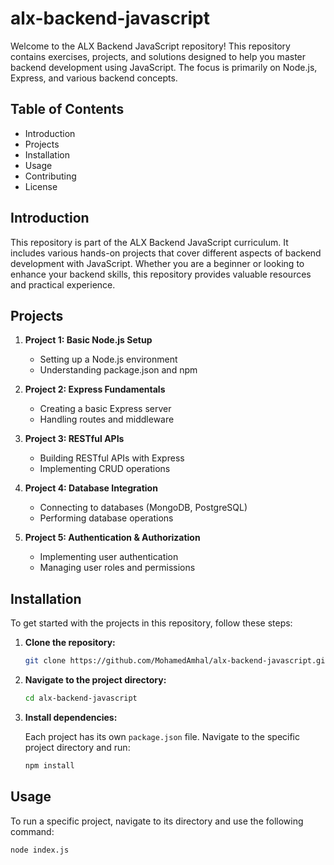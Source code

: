 # alx-backend-javascript

Welcome to the ALX Backend JavaScript repository! This repository contains exercises, projects, and solutions designed to help you master backend development using JavaScript. The focus is primarily on Node.js, Express, and various backend concepts.

## Table of Contents

- Introduction
- Projects
- Installation
- Usage
- Contributing
- License

## Introduction

This repository is part of the ALX Backend JavaScript curriculum. It includes various hands-on projects that cover different aspects of backend development with JavaScript. Whether you are a beginner or looking to enhance your backend skills, this repository provides valuable resources and practical experience.

## Projects

1. **Project 1: Basic Node.js Setup**
   - Setting up a Node.js environment
   - Understanding package.json and npm

2. **Project 2: Express Fundamentals**
   - Creating a basic Express server
   - Handling routes and middleware

3. **Project 3: RESTful APIs**
   - Building RESTful APIs with Express
   - Implementing CRUD operations

4. **Project 4: Database Integration**
   - Connecting to databases (MongoDB, PostgreSQL)
   - Performing database operations

5. **Project 5: Authentication & Authorization**
   - Implementing user authentication
   - Managing user roles and permissions

## Installation

To get started with the projects in this repository, follow these steps:

1. **Clone the repository:**

    ```bash
    git clone https://github.com/MohamedAmhal/alx-backend-javascript.git
    ```

2. **Navigate to the project directory:**

    ```bash
    cd alx-backend-javascript
    ```

3. **Install dependencies:**

    Each project has its own `package.json` file. Navigate to the specific project directory and run:

    ```bash
    npm install
    ```

## Usage

To run a specific project, navigate to its directory and use the following command:

```bash
node index.js

